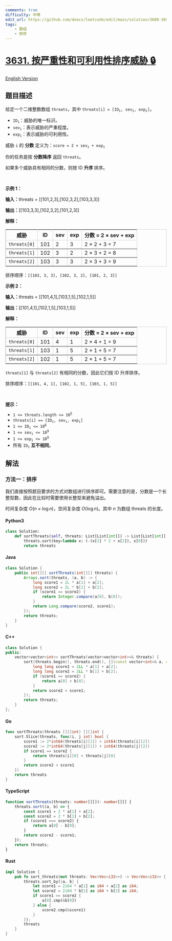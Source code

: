```yaml
---
comments: true
difficulty: 中等
edit_url: https://github.com/doocs/leetcode/edit/main/solution/3600-3699/3631.Sort%20Threats%20by%20Severity%20and%20Exploitability/README.md
tags:
    - 数组
    - 排序
---
```


<!-- problem:start -->

# [3631. 按严重性和可利用性排序威胁 🔒](https://leetcode.cn/problems/sort-threats-by-severity-and-exploitability)

[English Version](/solution/3600-3699/3631.Sort%20Threats%20by%20Severity%20and%20Exploitability/README_EN.md)

## 题目描述

<!-- description:start -->

<p>给定一个二维整数数组&nbsp;<code>threats</code>，其中&nbsp;<code>threats[i] = [ID<sub>i</sub>, sev<sub>i</sub>​, exp<sub>i</sub>]</code>。</p>

<ul>
	<li><code>ID<sub>i</sub></code>：威胁的唯一标识。</li>
	<li><code>sev<sub>i</sub></code>：表示威胁的严重程度。</li>
	<li><code>exp<sub>i</sub></code>：表示威胁的可利用性。</li>
</ul>

<p>威胁 <code>i</code>&nbsp;的 <strong>分数</strong>&nbsp;定义为：<code>score = 2 × sev<sub>i</sub> + exp<sub>i</sub></code></p>

<p>你的任务是按 <strong>分数降序</strong>&nbsp;返回&nbsp;<code>threats</code>。</p>

<p>如果多个威胁具有相同的分数，则按 ID <strong>升序&nbsp;</strong>排序。</p>

<p>&nbsp;</p>

<p><strong class="example">示例 1：</strong></p>

<div class="example-block">
<p><span class="example-io"><b>输入：</b>threats = [[101,2,3],[102,3,2],[103,3,3]]</span></p>

<p><span class="example-io"><b>输出：</b>[[103,3,3],[102,3,2],[101,2,3]]</span></p>

<p><strong>解释：</strong></p>

<table border="1" bordercolor="#ccc" cellpadding="5" cellspacing="0" style="border-collapse:collapse;">
	<thead>
		<tr>
			<th>威胁</th>
			<th>ID</th>
			<th>sev</th>
			<th>exp</th>
			<th>分数 = 2 × sev + exp</th>
		</tr>
	</thead>
	<tbody>
		<tr>
			<td><code>threats[0]</code></td>
			<td>101</td>
			<td>2</td>
			<td>3</td>
			<td>2 × 2 + 3 = 7</td>
		</tr>
		<tr>
			<td><code>threats[1]</code></td>
			<td>102</td>
			<td>3</td>
			<td>2</td>
			<td>2 × 3 + 2 = 8</td>
		</tr>
		<tr>
			<td><code>threats[2]</code></td>
			<td>103</td>
			<td>3</td>
			<td>3</td>
			<td>2 × 3 + 3 = 9</td>
		</tr>
	</tbody>
</table>

<p>排序顺序：<code>[[103, 3, 3], [102, 3, 2], [101, 2, 3]]</code></p>
</div>

<p><strong class="example">示例 2：</strong></p>

<div class="example-block">
<p><span class="example-io"><b>输入：</b>threats = [[101,4,1],[103,1,5],[102,1,5]]</span></p>

<p><span class="example-io"><b>输出：</b>[[101,4,1],[102,1,5],[103,1,5]]</span></p>

<p><strong>解释：</strong></p>

<table border="1" bordercolor="#ccc" cellpadding="5" cellspacing="0" style="border-collapse:collapse;">
	<thead>
		<tr>
			<th>威胁</th>
			<th>ID</th>
			<th>sev</th>
			<th>exp</th>
			<th>分数 = 2 × sev + exp</th>
		</tr>
	</thead>
	<tbody>
		<tr>
			<td><code>threats[0]</code></td>
			<td>101</td>
			<td>4</td>
			<td>1</td>
			<td>2 × 4 + 1 = 9</td>
		</tr>
		<tr>
			<td><code>threats[1]</code></td>
			<td>103</td>
			<td>1</td>
			<td>5</td>
			<td>2 × 1 + 5 = 7</td>
		</tr>
		<tr>
			<td><code>threats[2]</code></td>
			<td>102</td>
			<td>1</td>
			<td>5</td>
			<td>2 × 1 + 5 = 7</td>
		</tr>
	</tbody>
</table>

<p><code>threats[1]</code> 与&nbsp;<code>threats[2]</code>&nbsp;有相同的分数，因此它们按 ID 升序排序。</p>

<p>排序顺序：<code>[[101, 4, 1], [102, 1, 5], [103, 1, 5]]</code></p>
</div>

<p>&nbsp;</p>

<p><strong>提示：</strong></p>

<ul>
	<li><code>1 &lt;= threats.length &lt;= 10<sup>5</sup></code></li>
	<li><code>threats[i] == [ID<sub>i</sub>, sev<sub>i</sub>, exp<sub>i</sub>]</code></li>
	<li><code>1 &lt;= ID<sub>i</sub> &lt;= 10<sup>6</sup></code></li>
	<li><code>1 &lt;= sev<sub>i</sub> &lt;= 10<sup>9</sup></code></li>
	<li><code>1 &lt;= exp<sub>i</sub> &lt;= 10<sup>9</sup></code></li>
	<li>所有&nbsp;<code>ID<sub>i</sub></code> <strong>互不相同</strong>。</li>
</ul>

<!-- description:end -->

## 解法

<!-- solution:start -->

### 方法一：排序

我们直接按照题目要求的方式对数组进行排序即可。需要注意的是，分数是一个长整型数，因此在比较时需要使用长整型来避免溢出。

时间复杂度 $O(n \times \log n)$，空间复杂度 $O(\log n)$。其中 $n$ 为数组 $\text{threats}$ 的长度。

<!-- tabs:start -->

#### Python3

```python
class Solution:
    def sortThreats(self, threats: List[List[int]]) -> List[List[int]]:
        threats.sort(key=lambda x: (-(x[1] * 2 + x[2]), x[0]))
        return threats
```

#### Java

```java
class Solution {
    public int[][] sortThreats(int[][] threats) {
        Arrays.sort(threats, (a, b) -> {
            long score1 = 2L * a[1] + a[2];
            long score2 = 2L * b[1] + b[2];
            if (score1 == score2) {
                return Integer.compare(a[0], b[0]);
            }
            return Long.compare(score2, score1);
        });
        return threats;
    }
}
```

#### C++

```cpp
class Solution {
public:
    vector<vector<int>> sortThreats(vector<vector<int>>& threats) {
        sort(threats.begin(), threats.end(), [](const vector<int>& a, const vector<int>& b) {
            long long score1 = 2LL * a[1] + a[2];
            long long score2 = 2LL * b[1] + b[2];
            if (score1 == score2) {
                return a[0] < b[0];
            }
            return score2 < score1;
        });
        return threats;
    }
};
```

#### Go

```go
func sortThreats(threats [][]int) [][]int {
	sort.Slice(threats, func(i, j int) bool {
		score1 := 2*int64(threats[i][1]) + int64(threats[i][2])
		score2 := 2*int64(threats[j][1]) + int64(threats[j][2])
		if score1 == score2 {
			return threats[i][0] < threats[j][0]
		}
		return score2 < score1
	})
	return threats
}
```

#### TypeScript

```ts
function sortThreats(threats: number[][]): number[][] {
    threats.sort((a, b) => {
        const score1 = 2 * a[1] + a[2];
        const score2 = 2 * b[1] + b[2];
        if (score1 === score2) {
            return a[0] - b[0];
        }
        return score2 - score1;
    });
    return threats;
}
```

#### Rust

```rust
impl Solution {
    pub fn sort_threats(mut threats: Vec<Vec<i32>>) -> Vec<Vec<i32>> {
        threats.sort_by(|a, b| {
            let score1 = 2i64 * a[1] as i64 + a[2] as i64;
            let score2 = 2i64 * b[1] as i64 + b[2] as i64;
            if score1 == score2 {
                a[0].cmp(&b[0])
            } else {
                score2.cmp(&score1)
            }
        });
        threats
    }
}
```

<!-- tabs:end -->

<!-- solution:end -->

<!-- problem:end -->
